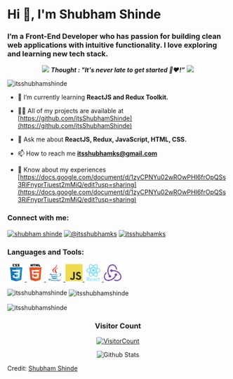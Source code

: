 <h1 align="left">Hi 👋, I'm Shubham Shinde</h1>
<h3 align="left">I’m a Front-End Developer who has passion for building clean web applications with intuitive functionality. I love exploring and learning new tech stack.</h3>

<p align="center">
<img src="https://media.giphy.com/media/gH3LO09IOiZIqePwv9/giphy.gif" width="50" /> <b><i align="center">Thought : "It's never late to get started 🎯❤️!”</i></b> <img src="https://media.giphy.com/media/qjqUcgIyRjsl2/giphy.gif" width="50" />
 </p>

<p align="left"> <img src="https://komarev.com/ghpvc/?username=itsshubhamshinde&label=Profile%20views&color=0e75b6&style=flat" alt="itsshubhamshinde" /> </p>

- 🌱 I’m currently learning **ReactJS and Redux Toolkit.**

- 👨‍💻 All of my projects are available at [https://github.com/itsShubhamShinde](https://github.com/itsShubhamShinde)

- 💬 Ask me about **ReactJS, Redux, JavaScript, HTML, CSS.**

- 📫 How to reach me **itsshubhamks@gmail.com**

- 📄 Know about my experiences [https://docs.google.com/document/d/1zyCPNYu02wROwPHI6frOpQSs3RiFnyprTiuest2mMiQ/edit?usp=sharing](https://docs.google.com/document/d/1zyCPNYu02wROwPHI6frOpQSs3RiFnyprTiuest2mMiQ/edit?usp=sharing)

<h3 align="left">Connect with me:</h3>
<p align="left">
<a href="https://linkedin.com/in/shubham shinde" target="blank"><img align="center" src="https://raw.githubusercontent.com/rahuldkjain/github-profile-readme-generator/master/src/images/icons/Social/linked-in-alt.svg" alt="shubham shinde" height="30" width="40" /></a>
<a href="https://www.hackerrank.com/@itsshubhamks" target="blank"><img align="center" src="https://raw.githubusercontent.com/rahuldkjain/github-profile-readme-generator/master/src/images/icons/Social/hackerrank.svg" alt="@itsshubhamks" height="30" width="40" /></a>
<a href="https://www.leetcode.com/itsshubhamks" target="blank"><img align="center" src="https://raw.githubusercontent.com/rahuldkjain/github-profile-readme-generator/master/src/images/icons/Social/leet-code.svg" alt="itsshubhamks" height="30" width="40" /></a>
</p>

<h3 align="left">Languages and Tools:</h3>
<p align="left"> <a href="https://www.w3schools.com/css/" target="_blank" rel="noreferrer"> <img src="https://raw.githubusercontent.com/devicons/devicon/master/icons/css3/css3-original-wordmark.svg" alt="css3" width="40" height="40"/> </a> <a href="https://www.w3.org/html/" target="_blank" rel="noreferrer"> <img src="https://raw.githubusercontent.com/devicons/devicon/master/icons/html5/html5-original-wordmark.svg" alt="html5" width="40" height="40"/> </a> <a href="https://www.java.com" target="_blank" rel="noreferrer"> <img src="https://raw.githubusercontent.com/devicons/devicon/master/icons/java/java-original.svg" alt="java" width="40" height="40"/> </a> <a href="https://developer.mozilla.org/en-US/docs/Web/JavaScript" target="_blank" rel="noreferrer"> <img src="https://raw.githubusercontent.com/devicons/devicon/master/icons/javascript/javascript-original.svg" alt="javascript" width="40" height="40"/> </a> <a href="https://reactjs.org/" target="_blank" rel="noreferrer"> <img src="https://raw.githubusercontent.com/devicons/devicon/master/icons/react/react-original-wordmark.svg" alt="react" width="40" height="40"/> </a> <a href="https://redux.js.org" target="_blank" rel="noreferrer"> <img src="https://raw.githubusercontent.com/devicons/devicon/master/icons/redux/redux-original.svg" alt="redux" width="40" height="40"/> </a> </p>

<p><img align="left" src="https://github-readme-stats.vercel.app/api/top-langs?username=itsshubhamshinde&show_icons=true&locale=en&layout=compact" alt="itsshubhamshinde" /></p>

<p>&nbsp;<img align="center" src="https://github-readme-stats.vercel.app/api?username=itsshubhamshinde&show_icons=true&locale=en" alt="itsshubhamshinde" /></p>

<p><img align="center" src="https://github-readme-streak-stats.herokuapp.com/?user=itsshubhamshinde&" alt="itsshubhamshinde" /></p>





 

 <h3 align="center">Visitor Count</h3>
<a align="center" href="https://profile-counter.glitch.me/{itsShubhamShinde}/count.svg">
  
 ![VisitorCount](https://profile-counter.glitch.me/{itsShubhamShinde}/count.svg)  

</a>
  
<p align="center">
        <img src="https://raw.githubusercontent.com/bornmay/bornmay/Update/svg/Bottom.svg" alt="Github Stats" />
</p>

Credit: [Shubham Shinde](https://github.com/itsShubhamShinde)
